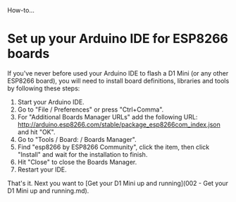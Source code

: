 How-to...
# Set up your Arduino IDE for ESP8266 boards

If you've never before used your Arduino IDE to flash a D1 Mini (or any other ESP8266 board), you will need to install board definitions, libraries and tools by following these steps:

1. Start your Arduino IDE.
2. Go to "File / Preferences" or press "Ctrl+Comma".
3. For "Additional Boards Manager URLs" add the following URL: http://arduino.esp8266.com/stable/package_esp8266com_index.json and hit "OK".
4. Go to "Tools / Board: / Boards Manager".
5. Find "esp8266 by ESP8266 Community", click the item, then click "Install" and wait for the installation to finish.
6. Hit "Close" to close the Boards Manager.
7. Restart your IDE.

That's it. Next you want to [Get your D1 Mini up and running](002 - Get your D1 Mini up and running.md).
